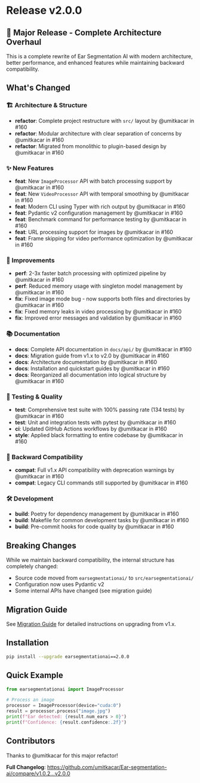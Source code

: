 # Release v2.0.0

## 🎉 Major Release - Complete Architecture Overhaul

This is a complete rewrite of Ear Segmentation AI with modern architecture, better performance, and enhanced features while maintaining backward compatibility.

## What's Changed

### 🏗️ Architecture & Structure
* **refactor**: Complete project restructure with `src/` layout by @umitkacar in #160
* **refactor**: Modular architecture with clear separation of concerns by @umitkacar in #160
* **refactor**: Migrated from monolithic to plugin-based design by @umitkacar in #160

### ✨ New Features
* **feat**: New `ImageProcessor` API with batch processing support by @umitkacar in #160
* **feat**: New `VideoProcessor` API with temporal smoothing by @umitkacar in #160
* **feat**: Modern CLI using Typer with rich output by @umitkacar in #160
* **feat**: Pydantic v2 configuration management by @umitkacar in #160
* **feat**: Benchmark command for performance testing by @umitkacar in #160
* **feat**: URL processing support for images by @umitkacar in #160
* **feat**: Frame skipping for video performance optimization by @umitkacar in #160

### 🔧 Improvements
* **perf**: 2-3x faster batch processing with optimized pipeline by @umitkacar in #160
* **perf**: Reduced memory usage with singleton model management by @umitkacar in #160
* **fix**: Fixed image mode bug - now supports both files and directories by @umitkacar in #160
* **fix**: Fixed memory leaks in video processing by @umitkacar in #160
* **fix**: Improved error messages and validation by @umitkacar in #160

### 📚 Documentation
* **docs**: Complete API documentation in `docs/api/` by @umitkacar in #160
* **docs**: Migration guide from v1.x to v2.0 by @umitkacar in #160
* **docs**: Architecture documentation by @umitkacar in #160
* **docs**: Installation and quickstart guides by @umitkacar in #160
* **docs**: Reorganized all documentation into logical structure by @umitkacar in #160

### 🧪 Testing & Quality
* **test**: Comprehensive test suite with 100% passing rate (134 tests) by @umitkacar in #160
* **test**: Unit and integration tests with pytest by @umitkacar in #160
* **ci**: Updated GitHub Actions workflows by @umitkacar in #160
* **style**: Applied black formatting to entire codebase by @umitkacar in #160

### 🔄 Backward Compatibility
* **compat**: Full v1.x API compatibility with deprecation warnings by @umitkacar in #160
* **compat**: Legacy CLI commands still supported by @umitkacar in #160

### 🛠️ Development
* **build**: Poetry for dependency management by @umitkacar in #160
* **build**: Makefile for common development tasks by @umitkacar in #160
* **build**: Pre-commit hooks for code quality by @umitkacar in #160

## Breaking Changes

While we maintain backward compatibility, the internal structure has completely changed:
- Source code moved from `earsegmentationai/` to `src/earsegmentationai/`
- Configuration now uses Pydantic v2
- Some internal APIs have changed (see migration guide)

## Migration Guide

See [Migration Guide](https://github.com/umitkacar/Ear-segmentation-ai/blob/main/docs/migration/MIGRATION.md) for detailed instructions on upgrading from v1.x.

## Installation

```bash
pip install --upgrade earsegmentationai==2.0.0
```

## Quick Example

```python
from earsegmentationai import ImageProcessor

# Process an image
processor = ImageProcessor(device="cuda:0")
result = processor.process("image.jpg")
print(f"Ear detected: {result.num_ears > 0}")
print(f"Confidence: {result.confidence:.2f}")
```

## Contributors

Thanks to @umitkacar for this major refactor!

**Full Changelog**: https://github.com/umitkacar/Ear-segmentation-ai/compare/v1.0.2...v2.0.0